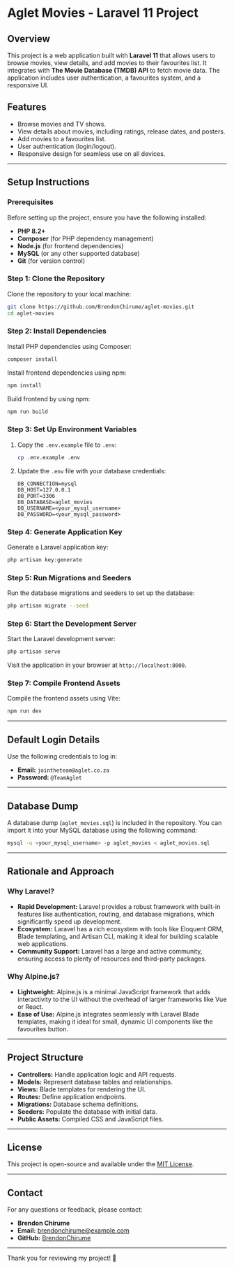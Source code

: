 # Aglet Movies - Laravel 11 Project

## Overview
This project is a web application built with **Laravel 11** that allows users to browse movies, view details, and add movies to their favourites list. It integrates with **The Movie Database (TMDB) API** to fetch movie data. The application includes user authentication, a favourites system, and a responsive UI.

## Features
- Browse movies and TV shows.
- View details about movies, including ratings, release dates, and posters.
- Add movies to a favourites list.
- User authentication (login/logout).
- Responsive design for seamless use on all devices.

---

## Setup Instructions

### Prerequisites
Before setting up the project, ensure you have the following installed:
- **PHP 8.2+**
- **Composer** (for PHP dependency management)
- **Node.js** (for frontend dependencies)
- **MySQL** (or any other supported database)
- **Git** (for version control)

### Step 1: Clone the Repository
Clone the repository to your local machine:
```bash
git clone https://github.com/BrendonChirume/aglet-movies.git
cd aglet-movies
```

### Step 2: Install Dependencies
Install PHP dependencies using Composer:
```bash
composer install
```

Install frontend dependencies using npm:
```bash
npm install
```

Build frontend by using npm:
```bash
npm run build
```

### Step 3: Set Up Environment Variables
1. Copy the `.env.example` file to `.env`:
   ```bash
   cp .env.example .env
   ```
2. Update the `.env` file with your database credentials:
   ```env
   DB_CONNECTION=mysql
   DB_HOST=127.0.0.1
   DB_PORT=3306
   DB_DATABASE=aglet_movies
   DB_USERNAME=<your_mysql_username>
   DB_PASSWORD=<your_mysql_password> 
   ```

### Step 4: Generate Application Key
Generate a Laravel application key:
```bash
php artisan key:generate
```

### Step 5: Run Migrations and Seeders
Run the database migrations and seeders to set up the database:
```bash
php artisan migrate --seed
```

### Step 6: Start the Development Server
Start the Laravel development server:
```bash
php artisan serve
```

Visit the application in your browser at `http://localhost:8000`.

### Step 7: Compile Frontend Assets
Compile the frontend assets using Vite:
```bash
npm run dev
```

---

## Default Login Details
Use the following credentials to log in:
- **Email:** `jointheteam@aglet.co.za`
- **Password:** `@TeamAglet`

---

## Database Dump
A database dump (`aglet_movies.sql`) is included in the repository. You can import it into your MySQL database using the following command:
```bash
mysql -u <your_mysql_username> -p aglet_movies < aglet_movies.sql
```

---

## Rationale and Approach

### Why Laravel?
- **Rapid Development:** Laravel provides a robust framework with built-in features like authentication, routing, and database migrations, which significantly speed up development.
- **Ecosystem:** Laravel has a rich ecosystem with tools like Eloquent ORM, Blade templating, and Artisan CLI, making it ideal for building scalable web applications.
- **Community Support:** Laravel has a large and active community, ensuring access to plenty of resources and third-party packages.

### Why Alpine.js?
- **Lightweight:** Alpine.js is a minimal JavaScript framework that adds interactivity to the UI without the overhead of larger frameworks like Vue or React.
- **Ease of Use:** Alpine.js integrates seamlessly with Laravel Blade templates, making it ideal for small, dynamic UI components like the favourites button.

---

## Project Structure
- **Controllers:** Handle application logic and API requests.
- **Models:** Represent database tables and relationships.
- **Views:** Blade templates for rendering the UI.
- **Routes:** Define application endpoints.
- **Migrations:** Database schema definitions.
- **Seeders:** Populate the database with initial data.
- **Public Assets:** Compiled CSS and JavaScript files.

---

## License
This project is open-source and available under the [MIT License](LICENSE).

---

## Contact
For any questions or feedback, please contact:
- **Brendon Chirume**
- **Email:** brendonchirume@example.com
- **GitHub:** [BrendonChirume](https://github.com/BrendonChirume)

---

Thank you for reviewing my project! 🚀